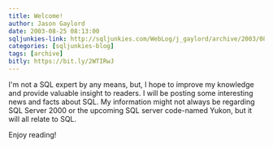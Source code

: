 ```yaml
---
title: Welcome!
author: Jason Gaylord
date: 2003-08-25 08:13:00
sqljunkies-link: http://sqljunkies.com/WebLog/j_gaylord/archive/2003/08/25/191.aspx
categories: [sqljunkies-blog]
tags: [archive]
bitly: https://bit.ly/2WTIRwJ
---
```


I'm not a SQL expert by any means, but, I hope to improve my knowledge and provide valuable insight to readers. I will be posting some interesting news and facts about SQL. My information might not always be regarding SQL Server 2000 or the upcoming SQL server code-named Yukon, but it will all relate to SQL.  
  
Enjoy reading!